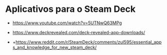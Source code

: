 # Aplicativos para o Steam Deck

+ https://www.youtube.com/watch?v=5UTNwQ63MPg


+ https://www.deckrevealed.com/deck-revealed-app-downloads/
+ +https://www.reddit.com/r/SteamDeck/comments/zul595/essential_apps_and_knowledge_for_new_steam_deck/